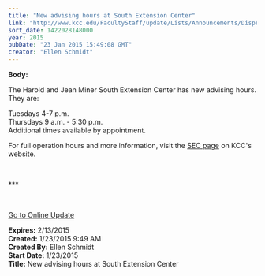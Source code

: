 ```yaml
---
title: "New advising hours at South Extension Center"
link: "http://www.kcc.edu/FacultyStaff/update/Lists/Announcements/DispForm.aspx?ID=1799"
sort_date: 1422028148000
year: 2015
pubDate: "23 Jan 2015 15:49:08 GMT"
creator: "Ellen Schmidt"
---
```


<div><b>Body:</b> <div class="ExternalClass19E2076E54734228B8CBC5039F9E0424"><p>​The Harold and Jean Miner South Extension Center has new advising hours. They are: </p>
<p>Tuesdays 4-7 p.m.<br />Thursdays 9 a.m. - 5:30 p.m.<br />Additional times available by appointment.</p>
<p>For full operation hours and more information, visit the <a href="/sec">SEC page</a> on KCC's website.</p>
<p> </p>
<p>***</p>
<p> </p>
<p><a href="/update">Go to Online Update</a><br /></p></div></div>
<div><b>Expires:</b> 2/13/2015</div>
<div><b>Created:</b> 1/23/2015 9:49 AM</div>
<div><b>Created By:</b> Ellen Schmidt</div>
<div><b>Start Date:</b> 1/23/2015</div>
<div><b>Title:</b> New advising hours at South Extension Center</div>
